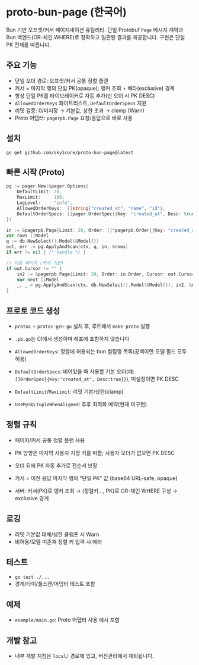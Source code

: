 # proto-bun-page (한국어)

Bun 기반 오프셋/커서 페이지네이션 유틸리티. 단일 Protobuf `Page` 메시지 계약과 Bun 백엔드(OR-체인 WHERE)로 정확하고 일관된 결과를 제공합니다. 구현은 단일 PK 전제를 따릅니다.

## 주요 기능
- 단일 오더 경로: 오프셋/커서 공통 정렬 플랜
- 커서 = 마지막 행의 단일 PK(opaque); 앵커 조회 + 배타(exclusive) 경계
- 항상 단일 PK를 타이브레이커로 자동 추가(빈 오더 시 PK DESC)
- `AllowedOrderKeys` 화이트리스트, `DefaultOrderSpecs` 지원
- 리밋 검증: 0/미지정 → 기본값, 상한 초과 → clamp (Warn)
- Proto 어댑터: `pagerpb.Page` 요청/응답으로 바로 사용

## 설치
```
go get github.com/sky1core/proto-bun-page@latest
```

## 빠른 시작 (Proto)
```go
pg := pager.New(&pager.Options{
    DefaultLimit: 20,
    MaxLimit:     100,
    LogLevel:     "info",
    AllowedOrderKeys:  []string{"created_at", "name", "id"},
    DefaultOrderSpecs: []pager.OrderSpec{{Key: "created_at", Desc: true}},
})

in := &pagerpb.Page{Limit: 20, Order: []*pagerpb.Order{{Key: "created_at", Desc: true}}}
var rows []Model
q := db.NewSelect().Model(&Model{})
out, err := pg.ApplyAndScan(ctx, q, in, &rows)
if err != nil { /* handle */ }

// 다음 페이지 (커서 기반)
if out.Cursor != "" {
    in2 := &pagerpb.Page{Limit: 20, Order: in.Order, Cursor: out.Cursor}
    var next []Model
    _, _ = pg.ApplyAndScan(ctx, db.NewSelect().Model(&Model{}), in2, &next)
}
```

## 프로토 코드 생성
- `protoc` + `protoc-gen-go` 설치 후, 루트에서 `make proto` 실행
- `.pb.go`는 CI에서 생성하며 레포에 포함하지 않습니다

- `AllowedOrderKeys`: 정렬에 허용되는 bun 컬럼명 목록(공백이면 모델 필드 모두 허용)
- `DefaultOrderSpecs`: 비어있을 때 사용할 기본 오더(예: `[]OrderSpec{{Key:"created_at", Desc:true}}`), 미설정이면 PK DESC
- `DefaultLimit`/`MaxLimit`: 리밋 기본/상한(clamp)
- `UseMySQLTupleWhenAligned`: 추후 최적화 예약(현재 미구현)

## 정렬 규칙
- 페이지/커서 공통 정렬 플랜 사용
- PK 방향은 마지막 사용자 지정 키를 따름; 사용자 오더가 없으면 PK DESC
- 오더 뒤에 PK 자동 추가로 전순서 보장

- 커서 = 이전 응답 마지막 행의 “단일 PK” 값 (base64 URL-safe, opaque)
- 서버: 커서(PK)로 앵커 조회 → (정렬키…, PK)로 OR-체인 WHERE 구성 → exclusive 경계

## 로깅
- 리밋 기본값 대체/상한 클램프 시 Warn
- 비허용/모델 미존재 정렬 키 입력 시 에러

## 테스트
- `go test ./...`
- 경계/타이/풀스캔/어댑터 테스트 포함

## 예제
- `example/main.go`: Proto 어댑터 사용 예시 포함

## 개발 참고
- 내부 개발 지침은 `local/` 경로에 있고, 버전관리에서 제외됩니다.
